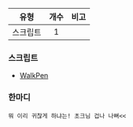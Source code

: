 | 유형 | 개수 | 비고 |
| :--: | :--: | :--: |
| 스크립트 | 1 | |

### 스크립트
- [WalkPen](https://github.com/if-Team/ModPE-Scripts/blob/master/WalkPen/WalkPen.js)

### 한마디
```
뭐 이리 귀찮게 하냐는! 초크님 겁나 나뻐<<
```
